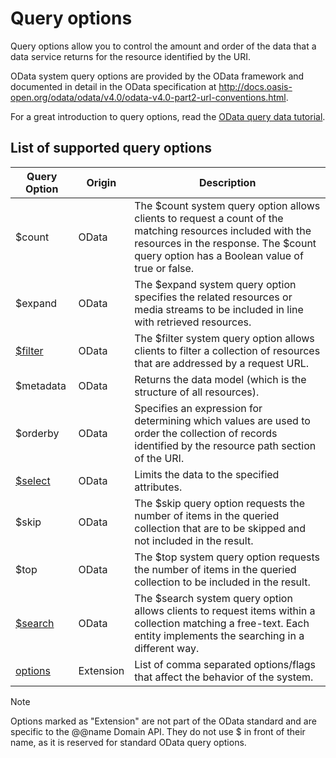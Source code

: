 # Query options

Query options allow you to control the amount and order of the data that a data service returns for the resource identified by the URI.

OData system query options are provided by the OData framework and documented in detail in the OData specification at <http://docs.oasis-open.org/odata/odata/v4.0/odata-v4.0-part2-url-conventions.html>.

For a great introduction to query options, read the [OData query data tutorial](https://www.odata.org/getting-started/basic-tutorial/#queryData).

## List of supported query options

Query Option | Origin | Description
-------------|--------|------------
$count | OData | The $count system query option allows clients to request a count of the matching resources included with the resources in the response. The $count query option has a Boolean value of true or false.
$expand | OData | The $expand system query option specifies the related resources or media streams to be included in line with retrieved resources.
[$filter](filter.md) | OData | The $filter system query option allows clients to filter a collection of resources that are addressed by a request URL.
$metadata | OData | Returns the data model (which is the structure of all resources).
$orderby | OData | Specifies an expression for determining which values are used to order the collection of records identified by the resource path section of the URI.
[$select](select.md) | OData | Limits the data to the specified attributes.
$skip | OData | The $skip query option requests the number of items in the queried collection that are to be skipped and not included in the result.
$top | OData | The $top system query option requests the number of items in the queried collection to be included in the result.
[$search](search.md) | OData | The $search system query option allows clients to request items within a collection matching a free-text. Each entity implements the searching in a different way.
[options](options.md) | Extension | List of comma separated options/flags that affect the behavior of the system.

> [!note]
> Options marked as "Extension" are not part of the OData standard and are specific to the @@name Domain API.
> They do not use $ in front of their name, as it is reserved for standard OData query options.
